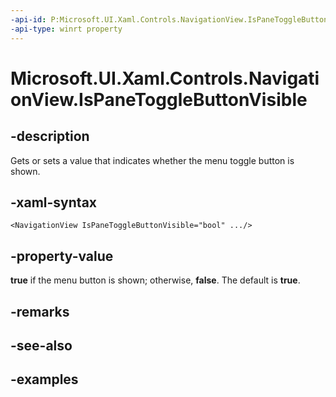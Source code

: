 ```yaml
---
-api-id: P:Microsoft.UI.Xaml.Controls.NavigationView.IsPaneToggleButtonVisible
-api-type: winrt property
---
```


<!-- Property syntax.
public bool IsPaneToggleButtonVisible { get;  set; }
-->

# Microsoft.UI.Xaml.Controls.NavigationView.IsPaneToggleButtonVisible

## -description

Gets or sets a value that indicates whether the menu toggle button is shown.

## -xaml-syntax

```xaml
<NavigationView IsPaneToggleButtonVisible="bool" .../>
```

## -property-value

**true** if the menu button is shown; otherwise, **false**. The default is **true**.

## -remarks

## -see-also

## -examples

